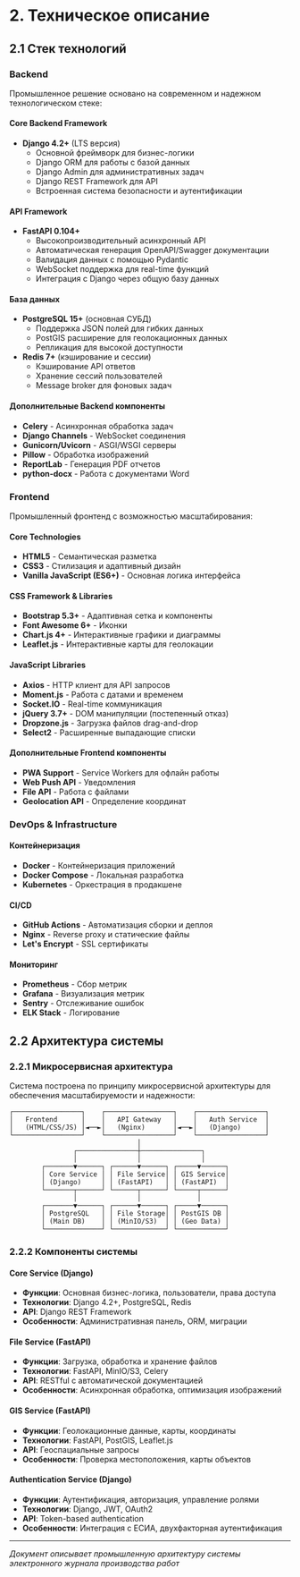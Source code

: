 # 2. Техническое описание

## 2.1 Стек технологий

### Backend
Промышленное решение основано на современном и надежном технологическом стеке:

#### Core Backend Framework
- **Django 4.2+** (LTS версия)
  - Основной фреймворк для бизнес-логики
  - Django ORM для работы с базой данных
  - Django Admin для административных задач
  - Django REST Framework для API
  - Встроенная система безопасности и аутентификации

#### API Framework
- **FastAPI 0.104+**
  - Высокопроизводительный асинхронный API
  - Автоматическая генерация OpenAPI/Swagger документации
  - Валидация данных с помощью Pydantic
  - WebSocket поддержка для real-time функций
  - Интеграция с Django через общую базу данных

#### База данных
- **PostgreSQL 15+** (основная СУБД)
  - Поддержка JSON полей для гибких данных
  - PostGIS расширение для геолокационных данных
  - Репликация для высокой доступности
- **Redis 7+** (кэширование и сессии)
  - Кэширование API ответов
  - Хранение сессий пользователей
  - Message broker для фоновых задач

#### Дополнительные Backend компоненты
- **Celery** - Асинхронная обработка задач
- **Django Channels** - WebSocket соединения
- **Gunicorn/Uvicorn** - ASGI/WSGI серверы
- **Pillow** - Обработка изображений
- **ReportLab** - Генерация PDF отчетов
- **python-docx** - Работа с документами Word

### Frontend
Промышленный фронтенд с возможностью масштабирования:

#### Core Technologies
- **HTML5** - Семантическая разметка
- **CSS3** - Стилизация и адаптивный дизайн
- **Vanilla JavaScript (ES6+)** - Основная логика интерфейса

#### CSS Framework & Libraries
- **Bootstrap 5.3+** - Адаптивная сетка и компоненты
- **Font Awesome 6+** - Иконки
- **Chart.js 4+** - Интерактивные графики и диаграммы
- **Leaflet.js** - Интерактивные карты для геолокации

#### JavaScript Libraries
- **Axios** - HTTP клиент для API запросов
- **Moment.js** - Работа с датами и временем
- **Socket.IO** - Real-time коммуникация
- **jQuery 3.7+** - DOM манипуляции (постепенный отказ)
- **Dropzone.js** - Загрузка файлов drag-and-drop
- **Select2** - Расширенные выпадающие списки

#### Дополнительные Frontend компоненты
- **PWA Support** - Service Workers для офлайн работы
- **Web Push API** - Уведомления
- **File API** - Работа с файлами
- **Geolocation API** - Определение координат

### DevOps & Infrastructure

#### Контейнеризация
- **Docker** - Контейнеризация приложений
- **Docker Compose** - Локальная разработка
- **Kubernetes** - Оркестрация в продакшене

#### CI/CD
- **GitHub Actions** - Автоматизация сборки и деплоя
- **Nginx** - Reverse proxy и статические файлы
- **Let's Encrypt** - SSL сертификаты

#### Мониторинг
- **Prometheus** - Сбор метрик
- **Grafana** - Визуализация метрик
- **Sentry** - Отслеживание ошибок
- **ELK Stack** - Логирование

## 2.2 Архитектура системы

### 2.2.1 Микросервисная архитектура

Система построена по принципу микросервисной архитектуры для обеспечения масштабируемости и надежности:

```
┌─────────────────┐    ┌─────────────────┐    ┌─────────────────┐
│   Frontend      │    │   API Gateway   │    │   Auth Service  │
│   (HTML/CSS/JS) │◄──►│   (Nginx)       │◄──►│   (Django)      │
└─────────────────┘    └─────────────────┘    └─────────────────┘
                                │
                ┌───────────────┼───────────────┐
                │               │               │
        ┌───────▼──────┐ ┌──────▼──────┐ ┌─────▼──────┐
        │ Core Service │ │ File Service│ │ GIS Service│
        │ (Django)     │ │ (FastAPI)   │ │ (FastAPI)  │
        └───────┬──────┘ └──────┬──────┘ └─────┬──────┘
                │               │              │
        ┌───────▼──────┐ ┌──────▼──────┐ ┌─────▼──────┐
        │ PostgreSQL   │ │ File Storage│ │ PostGIS DB │
        │ (Main DB)    │ │ (MinIO/S3)  │ │ (Geo Data) │
        └──────────────┘ └─────────────┘ └────────────┘
```

### 2.2.2 Компоненты системы

#### Core Service (Django)
- **Функции**: Основная бизнес-логика, пользователи, права доступа
- **Технологии**: Django 4.2+, PostgreSQL, Redis
- **API**: Django REST Framework
- **Особенности**: Административная панель, ORM, миграции

#### File Service (FastAPI)
- **Функции**: Загрузка, обработка и хранение файлов
- **Технологии**: FastAPI, MinIO/S3, Celery
- **API**: RESTful с автоматической документацией
- **Особенности**: Асинхронная обработка, оптимизация изображений

#### GIS Service (FastAPI)
- **Функции**: Геолокационные данные, карты, координаты
- **Технологии**: FastAPI, PostGIS, Leaflet.js
- **API**: Геоспациальные запросы
- **Особенности**: Проверка местоположения, карты объектов

#### Authentication Service (Django)
- **Функции**: Аутентификация, авторизация, управление ролями
- **Технологии**: Django, JWT, OAuth2
- **API**: Token-based authentication
- **Особенности**: Интеграция с ЕСИА, двухфакторная аутентификация

---

*Документ описывает промышленную архитектуру системы электронного журнала производства работ*
